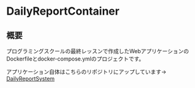 # DailyReportContainer

## 概要

プログラミングスクールの最終レッスンで作成したWebアプリケーションのDockerfileとdocker-compose.ymlのプロジェクトです。

アプリケーション自体はこちらのリポジトリにアップしています→
[DailyReportSystem](https://github.com/yukogithub/DailyReportSystem)